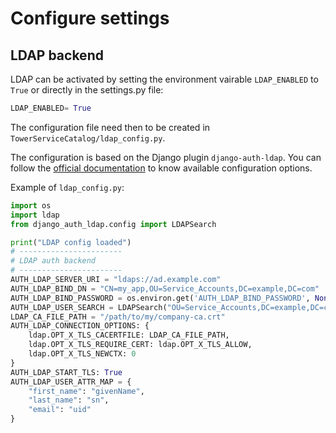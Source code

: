 # Configure settings

## LDAP backend

LDAP can be activated by setting the environment vairable `LDAP_ENABLED` to `True` or directly in the settings.py file:

```python
LDAP_ENABLED= True
```

The configuration file need then to be created in `TowerServiceCatalog/ldap_config.py`.

The configuration is based on the Django plugin `django-auth-ldap`. 
You can follow the [official documentation](https://django-auth-ldap.readthedocs.io/en/latest/authentication.html#)
to know available configuration options. 

Example of `ldap_config.py`:

```python
import os
import ldap
from django_auth_ldap.config import LDAPSearch

print("LDAP config loaded")
# -----------------------
# LDAP auth backend
# -----------------------
AUTH_LDAP_SERVER_URI = "ldaps://ad.example.com"
AUTH_LDAP_BIND_DN = "CN=my_app,OU=Service_Accounts,DC=example,DC=com"
AUTH_LDAP_BIND_PASSWORD = os.environ.get('AUTH_LDAP_BIND_PASSWORD', None)
AUTH_LDAP_USER_SEARCH = LDAPSearch("OU=Service_Accounts,DC=example,DC=com", ldap.SCOPE_SUBTREE, "(uid=%(user)s)")
LDAP_CA_FILE_PATH = "/path/to/my/company-ca.crt"
AUTH_LDAP_CONNECTION_OPTIONS: {
    ldap.OPT_X_TLS_CACERTFILE: LDAP_CA_FILE_PATH,
    ldap.OPT_X_TLS_REQUIRE_CERT: ldap.OPT_X_TLS_ALLOW,
    ldap.OPT_X_TLS_NEWCTX: 0
}
AUTH_LDAP_START_TLS: True
AUTH_LDAP_USER_ATTR_MAP = {
    "first_name": "givenName",
    "last_name": "sn",
    "email": "uid"
}
```

